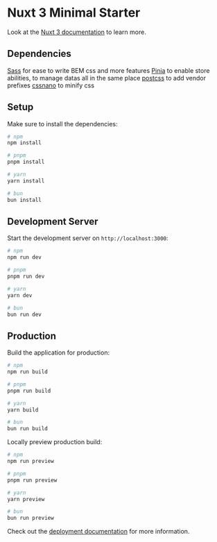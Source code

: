 # Nuxt 3 Minimal Starter

Look at the [Nuxt 3 documentation](https://nuxt.com/docs/getting-started/introduction) to learn more.

## Dependencies

[Sass](https://sass-lang.com/) for ease to write BEM css and more features
[Pinia](https://pinia.vuejs.org/ssr/nuxt.html) to enable store abilities, to manage datas all in the same place
[postcss](https://postcss.org/) to add vendor prefixes
[cssnano](https://github.com/cssnano/cssnano) to minify css

## Setup

Make sure to install the dependencies:

```bash
# npm
npm install

# pnpm
pnpm install

# yarn
yarn install

# bun
bun install
```

## Development Server

Start the development server on `http://localhost:3000`:

```bash
# npm
npm run dev

# pnpm
pnpm run dev

# yarn
yarn dev

# bun
bun run dev
```

## Production

Build the application for production:

```bash
# npm
npm run build

# pnpm
pnpm run build

# yarn
yarn build

# bun
bun run build
```

Locally preview production build:

```bash
# npm
npm run preview

# pnpm
pnpm run preview

# yarn
yarn preview

# bun
bun run preview
```

Check out the [deployment documentation](https://nuxt.com/docs/getting-started/deployment) for more information.
